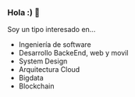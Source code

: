 ### Hola :) 👋

Soy un tipo interesado en...
- Ingeniería de software
- Desarrollo BackeEnd, web y movil
- System Design
- Arquitectura Cloud
- Bigdata
- Blockchain

